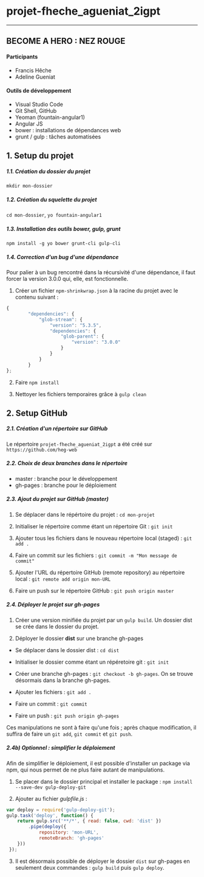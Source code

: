 # projet-fheche_agueniat_2igpt
----------------------------
## BECOME A HERO : NEZ ROUGE
#### Participants 
- Francis Hêche
- Adeline Gueniat

#### Outils de développement
- Visual Studio Code
- Git Shell, GitHub
- Yeoman (fountain-angular1)
- Angular JS
- bower : installations de dépendances web
- grunt / gulp : tâches automatisées

## 1. Setup du projet
##### 1.1. Création du dossier du projet
```mkdir mon-dossier```

##### 1.2. Création du squelette du projet
```cd mon-dossier```, ```yo fountain-angular1```

##### 1.3. Installation des outils bower, gulp, grunt
```npm install -g yo bower grunt-cli gulp-cli``` 

##### 1.4. Correction d'un bug d'une dépendance

Pour palier à un bug rencontré dans la récursivité d'une dépendance, il faut forcer la version 3.0.0 qui, elle, est fonctionnelle. 
 1) Créer un fichier ```npm-shrinkwrap.json``` à la racine du projet avec le contenu suivant :
 ```javascript
 {
         "dependencies": {
             "glob-stream": {
                 "version": "5.3.5",
                 "dependencies": {
                     "glob-parent": {
                         "version": "3.0.0"
                     }
                 }
             }
         }
};
```

2) Faire ```npm install``` 

3) Nettoyer les fichiers temporaires grâce à ```gulp clean```

## 2. Setup GitHub

##### 2.1. Création d'un répertoire sur GitHub

Le répertoire ```projet-fheche_agueniat_2igpt``` a été créé sur ```https://github.com/heg-web```

##### 2.2. Choix de deux branches dans le répertoire
- master : branche pour le développement
- gh-pages : branche pour le déploiement

##### 2.3. Ajout du projet sur GitHub (master)

1) Se déplacer dans le répértoire du projet : ```cd mon-projet```

2) Initialiser le répertoire comme étant un répertoire Git : ```git init```

3) Ajouter tous les fichiers dans le nouveau répertoire local (staged) : ```git add . ```

4) Faire un commit sur les fichiers : ```git commit -m "Mon message de commit"``` 

5) Ajouter l'URL du répertoire GitHub (remote repository) au répertoire local : ```git remote add origin mon-URL```

6) Faire un push sur le répertoire GitHub : ```git push origin master```

##### 2.4. Déployer le projet sur gh-pages

1) Créer une version minifiée du projet par un ```gulp build```. Un dossier dist se crée dans le dossier du projet.

2) Déployer le dossier **dist** sur une branche gh-pages

- Se déplacer dans le dossier dist : ```cd dist```

- Initialiser le dossier comme étant un répéretoire git : ```git init```

- Créer une branche gh-pages : ```git checkout -b gh-pages```. On se trouve désormais dans la branche gh-pages.

- Ajouter les fichiers : ```git add .```

- Faire un commit : ```git commit```

- Faire un push : ```git push origin gh-pages```

Ces manipulations ne sont à faire qu'une fois ; après chaque modification, il suffira de faire un ```git add```, ```git commit``` et ```git push```.

##### 2.4b) Optionnel : simplifier le déploiement

Afin de simplifier le déploiement, il est possible d'installer un package via npm, qui nous permet de ne plus faire autant de manipulations.

1) Se placer dans le dossier principal et installer le package : ```npm install --save-dev gulp-deploy-git```

2) Ajouter au fichier *gulpfile.js* : 

```javascript
var deploy = require('gulp-deploy-git');
gulp.task('deploy', function() {
	return gulp.src('**/*', { read: false, cwd: 'dist' })
		.pipe(deploy({
			repository: 'mon-URL',
			remoteBranch: 'gh-pages'
	}))
 });
 ```
 3) Il est désormais possible de déployer le dossier ```dist``` sur gh-pages en seulement deux commandes : ```gulp build``` puis ```gulp deploy```.
